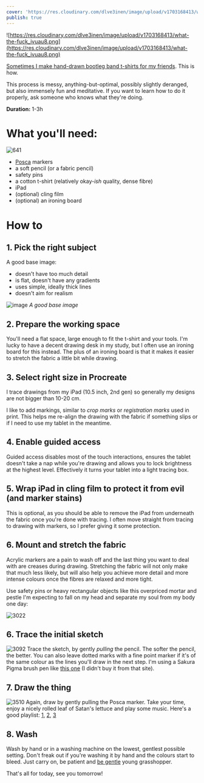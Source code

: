 ```yaml
---
cover: 'https://res.cloudinary.com/dlve3inen/image/upload/v1703168413/what-the-fuck_ivuau8.png'
publish: true
---
```

![https://res.cloudinary.com/dlve3inen/image/upload/v1703168413/what-the-fuck_ivuau8.png](https://res.cloudinary.com/dlve3inen/image/upload/v1703168413/what-the-fuck_ivuau8.png)

[Sometimes I make hand-drawn bootleg band t-shirts for my friends](<../My Bootleg T-shirts>). This is how.

This process is messy, anything-but-optimal, possibly slightly deranged, but also immensely fun and meditative. If you want to learn how to do it properly, ask someone who knows what they're doing.

**Duration:** 1-3h

# What you'll need:

![641](tee-tutorial-tools.webp)

- [Posca](https://poscausa.com) markers
- a soft pencil (or a fabric pencil)
- safety pins
- a cotton t-shirt (relatively okay-*ish* quality, dense fibre)
- iPad
- (optional) cling film
- (optional) an ironing board

# How to

## 1\. Pick the right subject

A good base image:

- doesn't have too much detail
- is flat, doesn't have any gradients
- uses simple, ideally thick lines
- doesn't aim for realism

![image](https://www.potato.horse/_next/image?url=https%3A%2F%2Fimages.ctfassets.net%2Fhyylafu4fjks%2F52nuzNPji0GiZGJctyWlvJ%2Fa4fc78761c8a894806f6f4350faf39a0%2FC18D3C61-F740-441B-A25A-13B9FDF305BC.png&w=2048&q=75)
*A good base image*
## 2\. Prepare the working space

You'll need a flat space, large enough to fit the t-shirt and your tools. I'm lucky to have  a decent drawing desk in my study, but I often use an ironing board for this instead. The plus of an ironing board is that it makes it easier to stretch the fabric a little bit while drawing.

## 3\. Select right size in Procreate

I trace drawings from my iPad (10.5 inch, 2nd gen) so generally my designs are not bigger than 10-20 cm. 

I like to add markings, similar to *crop marks* or *registration marks* used in print. This helps me re-align the drawing with the fabric if something slips or if I need to use my tablet in the meantime.

## 4\. Enable guided access

Guided access disables most of the touch interactions, ensures the tablet doesn't take a nap while you're drawing and allows you to lock brightness at the highest level. Effectively it turns your tablet into a light tracing box.

## 5\. Wrap iPad in cling film to protect it from evil (and marker stains)

This is optional, as you should be able to remove the iPad from underneath the fabric once you're done with tracing. I often move straight from tracing to drawing with markers, so I prefer giving it some protection.

## 6\. Mount and stretch the fabric

Acrylic markers are a pain to wash off and the last thing you want to deal with are creases during drawing. Stretching the fabric will not only make that much less likely, but will also help you achieve more detail and more intense colours once the fibres are relaxed and more tight.

Use safety pins or heavy rectangular objects like this overpriced mortar and pestle I'm expecting to fall on my head and separate my soul from my body one day:

![3022](tee-tutorial-setup-mortar.webp)

## 6\. Trace the initial sketch

![3092](tee-tutorial-trace-dots-zoom.webp)
Trace the sketch, by gently *pulling* the pencil. The softer the pencil, the better. You can also leave dotted marks with a fine point marker if it's of the same colour as the lines you'll draw in the next step. I'm using a Sakura Pigma brush pen like [this one](https://kawaiipenshop.com/products/sakura-pigma-brush-pen) (I didn't buy it from that site).

## 7\. Draw the thing
![3510](tee-tutorial-longer.webp)
Again, draw by gently pulling the Posca marker. Take your time, enjoy a nicely rolled leaf of Satan's lettuce and play some music. Here's a good playlist: [1](https://www.youtube.com/watch?v=tSv04ylc6To), [2](https://www.youtube.com/watch?v=q4xKvHANqjk&t=2816s&pp=ygUKa2hydWFuZ2Jpbg%3D%3D), [3](https://www.youtube.com/watch?v=d8eVBS7c_hU)

## 8\. Wash

Wash by hand or in a washing machine on the lowest, gentlest possible setting. Don't freak out if you're washing it by hand and the colours start to bleed. Just carry on, be patient and [be gentle](https://youtu.be/YoR8h8y5m0g?t=105) young grasshopper.

That's all for today, see you tomorrow! 
